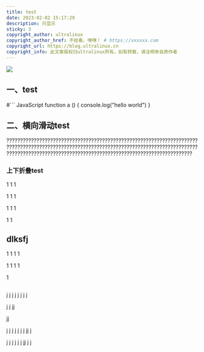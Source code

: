 ```yaml
---
title: test
date: 2023-02-02 15:17:29
description: 只显示
sticky: 3
copyright_author: ultralinux
copyright_author_href: 不给看，嘿嘿！ # https://xxxxxx.com
copyright_url: https://blog.ultralinux.cn
copyright_info: 此文章版权归ultralinux所有，如有转载，请注明來自原作者
---
```


![](http://rq1wfe709.hb-bkt.clouddn.com/LieAll_20221210_172944415.NIGHT.jpg?e=1676433348&token=nIjPeL2_Om4GbxlucXyRIsqwSlelaPQHPxiaV43E:ywUpT_PamqjQLJO7OYVff60Lr58=)

## 一、test
#```
JavaScript
function a () {
    console.log("hello world")
}
## 二、横向滑动test
????????????????????????????????????????????????????????????????????????????????????????????????????????????????????????????????????????????????????????????????????????????????????????????????????????????????
### 上下折叠test
1
1
1

1
1
1

1
1
1

1
1
## dlksfj
1
1
1
1

1
1
1
1

1
```

```

j
j
j
j
j
j
j
j

j
j
jj

jj

j
j
j
j
j
j
j
jj
j

j
j
j
j
j
j
jj
j
j


```
